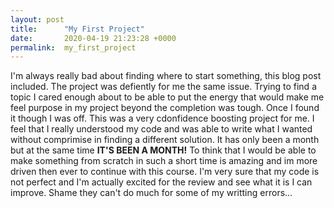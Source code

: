 ```yaml
---
layout: post
title:      "My First Project"
date:       2020-04-19 21:23:28 +0000
permalink:  my_first_project
---
```



I'm always really bad about finding where to start something, this blog post included. The project was defiently for me the same issue. Trying to find a topic I cared enough about to be able to put the energy that would make me feel purpose in my project beyond the completion was tough. Once I found it though I was off. This was a very cdonfidence boosting project for me. I feel that I really understood my code and was able to write what I wanted without comprimise in finding a different solution. It has only been a month but at the same time **IT'S BEEN A MONTH!** To think that I would be able to make something from scratch in such a short time is amazing and im more driven then ever to continue with this course. I'm very sure that my code is not perfect and I'm actually excited for the review and see what it is I can improve. Shame they can't do much for some of my writting errors...
